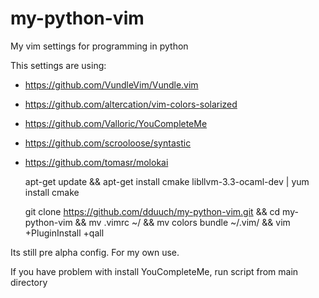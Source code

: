 # my-python-vim
My vim settings  for programming in python

This settings are using:
* https://github.com/VundleVim/Vundle.vim
* https://github.com/altercation/vim-colors-solarized
* https://github.com/Valloric/YouCompleteMe
* https://github.com/scrooloose/syntastic
* https://github.com/tomasr/molokai


    apt-get update && apt-get install cmake libllvm-3.3-ocaml-dev | yum install cmake

    git clone https://github.com/dduuch/my-python-vim.git && cd my-python-vim && mv .vimrc ~/ && mv colors bundle ~/.vim/ && vim +PluginInstall +qall



Its still pre alpha config.
For my own use.

If you have problem with install YouCompleteMe, run script from main directory
